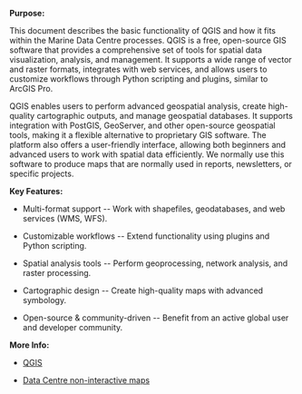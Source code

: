 **Purpose:**

This document describes the basic functionality of QGIS and how it fits within the Marine Data Centre processes. QGIS is a free, open-source GIS software that provides a comprehensive set of tools for spatial data visualization, analysis, and management. It supports a wide range of vector and raster formats, integrates with web services, and allows users to customize workflows through Python scripting and plugins, similar to ArcGIS Pro.

QGIS enables users to perform advanced geospatial analysis, create high-quality cartographic outputs, and manage geospatial databases. It supports integration with PostGIS, GeoServer, and other open-source geospatial tools, making it a flexible alternative to proprietary GIS software. The platform also offers a user-friendly interface, allowing both beginners and advanced users to work with spatial data efficiently. We normally use this software to produce maps that are normally used in reports, newsletters, or specific projects.

**Key Features:**

- Multi-format support -- Work with shapefiles, geodatabases, and web services (WMS, WFS).

- Customizable workflows -- Extend functionality using plugins and Python scripting.

- Spatial analysis tools -- Perform geoprocessing, network analysis, and raster processing.

- Cartographic design -- Create high-quality maps with advanced symbology.

- Open-source & community-driven -- Benefit from an active global user and developer community.

**More Info:**

- [QGIS](https://qgis.org)

- [Data Centre non-interactive maps](https://maps.sogdatacentre.ca/search?collection=document)
